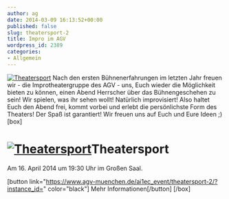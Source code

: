 ```yaml
---
author: ag
date: 2014-03-09 16:13:52+00:00
published: false
slug: theatersport-2
title: Impro im AGV
wordpress_id: 2389
categories:
- Allgemein
---
```


[![Theatersport](https://www.agv-muenchen.de/wp-content/uploads/2014/03/Poster_Theatersport-SoSe-2014.jpg)](https://www.agv-muenchen.de/ai1ec_event/theatersport-2/?instance_id=)
Nach den ersten Bühnenerfahrungen im letzten Jahr freuen wir - die Improtheatergruppe des AGV - uns, Euch wieder die Möglichkeit bieten zu können, einen Abend Herrscher über das Bühnengeschehen zu sein! Wir spielen, was ihr sehen wollt! Natürlich improvisiert! Also haltet Euch den Abend frei, kommt vorbei und erlebt die persönlichste Form des Theaters! Der Spaß ist garantiert!
Wir freuen uns auf Euch und Eure Ideen ;)
[box]

# [![Theatersport](https://www.agv-muenchen.de/wp-content/uploads/2014/03/Poster_Theatersport-SoSe-2014.jpg)](https://www.agv-muenchen.de/ai1ec_event/theatersport-2/?instance_id=)Theatersport

Am 16. April 2014 um 19:30 Uhr im Großen Saal.

[button link="https://www.agv-muenchen.de/ai1ec_event/theatersport-2/?instance_id=" color="black"] Mehr Informationen[/button]
[/box]
